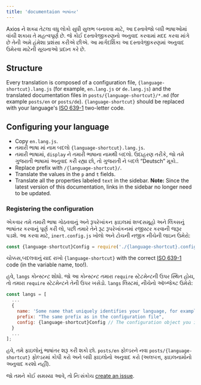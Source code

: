 ```yaml
---
title: 'documentaion ભાષાંતર'
---
```


Axios ને શક્ય તેટલા વધુ લોકો સુધી સુલભ બનાવવા માટે, આ દસ્તાવેજો બધી ભાષાઓમાં વાંચી શકાય તે મહત્વપૂર્ણ છે. જે કોઈ દસ્તાવેજીકરણનો અનુવાદ કરવામાં મદદ કરવા માંગે છે તેની અમે હંમેશા પ્રશંસા કરીએ છીએ. આ માર્ગદર્શિકા આ ​​દસ્તાવેજીકરણમાં અનુવાદ ઉમેરવા માટેની સૂચનાઓ પ્રદાન કરે છે.

## Structure

Every translation is composed of a configuration file, `{language-shortcut}.lang.js` (for example, `en.lang.js` or `de.lang.js`) and the translated documentation files in `posts/{language-shortcut}/*.md` (for example `posts/en` or `posts/de`). `{language-shortcut}` should be replaced with your language's [ISO 639-1](https://en.wikipedia.org/wiki/ISO_639-1) two-letter code.


## Configuring your language

 - Copy `en.lang.js`.
 - તમારી ભાષા માં નામ બદલો `{language-shortcut}.lang.js`.
 - તમારી ભાષામાં, `display` ને તમારી ભાષાના નામથી બદલો. ઉદાહરણ તરીકે, જો તમે ગુજરાતી ભાષામાં અનુવાદ કરી રહ્યા છો, તો ગુજરાતી ને બદલે “Deutsch” મૂકો..
 - Replace prefix with `/{language-shortcut}/`.
 - Translate the values in the `p` and `t` fields.
 - Translate all the properties labeled `text` in the sidebar. **Note:** Since the latest version of this documentation, links in the sidebar no longer need to be updated.

### Registering the configuration

એકવાર તમે તમારી ભાષા ગોઠવવાનું અને રૂપરેખાંકન ફાઇલમાં શબ્દસમૂહો અને લિંક્સનું ભાષાંતર કરવાનું પૂર્ણ કરી લો, પછી તમારે તેને રૂટ રૂપરેખાંકનમાં રજીસ્ટર કરવાની જરૂર પડશે. આ કરવા માટે, `inert.config.js` ખોલો અને ટોચની નજીક નીચેની લાઇન ઉમેરો:

```js
const {language-shortcut}Config = require('./{language-shortcut}.config.js');
```

ચોક્કસ,બદલવાનું યાદ રાખો `{language-shortcut}` with the correct [ISO 639-1](https://en.wikipedia.org/wiki/ISO_639-1) code (in the variable name, too!).

હવે, `langs` કોન્સ્ટન્ટ શોધો. જો આ કોન્સ્ટન્ટ તમારા `require` સ્ટેટમેન્ટની ઉપર સ્થિત હોય, તો તમારા `require` સ્ટેટમેન્ટને તેની ઉપર ખસેડો. `langs` લિસ્ટમાં, નીચેનો ઑબ્જેક્ટ ઉમેરો:

```js
const langs = [
  ...
  {
    name: 'Some name that uniquely identifies your language, for example "English" or "German"',
    prefix: "The same prefix as in the configuration file",
    config: {language-shortcut}Config // The configuration object you imported earlier
  }
  ...
];
```

હવે, તમે ફાઇલોનું ભાષાંતર શરૂ કરી શકો છો. `posts/en` ફોલ્ડરને નવા `posts/{language-shortcut}` ફોલ્ડરમાં કોપી કરો અને બધી ફાઇલોનો અનુવાદ કરો (અલબત્ત, ફાઇલનામોનો અનુવાદ કરશો નહીં).

જો તમને કોઈ સમસ્યા આવે, તો નિઃસંકોચ [create an issue](https://github.com/axios/axios-docs/issues/new/choose).
